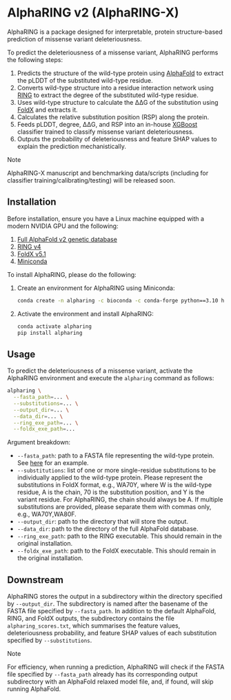 # AlphaRING v2 (AlphaRING-X)

AlphaRING is a package designed for interpretable, protein structure-based prediction of missense variant deleteriousness.

To predict the deleteriousness of a missense variant, AlphaRING performs the following steps:

1. Predicts the structure of the wild-type protein using [AlphaFold](https://github.com/google-deepmind/alphafold) to extract the pLDDT of the substituted wild-type residue.
2. Converts wild-type structure into a residue interaction network using [RING](https://ring.biocomputingup.it/) to extract the degree of the substituted wild-type residue.
3. Uses wild-type structure to calculate the ΔΔG of the substitution using [FoldX](https://foldxsuite.crg.eu/) and extracts it.
4. Calculates the relative substitution position (RSP) along the protein.
5. Feeds pLDDT, degree, ΔΔG, and RSP into an in-house [XGBoost](https://github.com/dmlc/xgboost) classifier trained to classify missense variant deleteriousness.
6. Outputs the probability of deleteriousness and feature SHAP values to explain the prediction mechanistically.

> [!NOTE]
> AlphaRING-X manuscript and benchmarking data/scripts (including for classifier training/calibrating/testing) will be released soon.

## Installation

Before installation, ensure you have a Linux machine equipped with a modern NVIDIA GPU and the following:

1. [Full AlphaFold v2 genetic database](https://github.com/google-deepmind/alphafold?tab=readme-ov-file#genetic-databases)
2. [RING v4](https://biocomputingup.it/services/download/)
3. [FoldX v5.1](https://foldxsuite.crg.eu/academic-license-info)
4. [Miniconda](https://www.anaconda.com/docs/getting-started/miniconda/main)

To install AlphaRING, please do the following:

1. Create an environment for AlphaRING using Miniconda:

   ```bash
   conda create -n alpharing -c bioconda -c conda-forge python==3.10 hmmer kalign2 pdbfixer hhsuite==3.3.0 openmm==8.0.0
   ```

2. Activate the environment and install AlphaRING:

   ```bash
   conda activate alpharing
   pip install alpharing
   ```

## Usage

To predict the deleteriousness of a missense variant, activate the AlphaRING environment and execute the `alpharing` command as follows:

```bash
alpharing \
  --fasta_path=... \
  --substitutions=... \
  --output_dir=... \
  --data_dir=... \
  --ring_exe_path=... \
  --foldx_exe_path=...
```

Argument breakdown:

- `--fasta_path`: path to a FASTA file representing the wild-type protein. See [here](https://github.com/loggy01/alpharing/tree/main/tests/test_data/input/protein.fa) for an example.
- `--substitutions`: list of one or more single-residue substitutions to be individually applied to the wild-type protein. Please represent the substitutions in FoldX format, e.g., WA70Y, where W is the wild-type residue, A is the chain, 70 is the substitution position, and Y is the variant residue. For AlphaRING, the chain should always be A. If multiple substitutions are provided, please separate them with commas only, e.g., WA70Y,WA80F.
- `--output_dir`: path to the directory that will store the output. 
- `--data_dir`: path to the directory of the full AlphaFold database.
- `--ring_exe_path`: path to the RING executable. This should remain in the original installation.
- `--foldx_exe_path`: path to the FoldX executable. This should remain in the original installation.

## Downstream

AlphaRING stores the output in a subdirectory within the directory specified by `--output_dir`. The subdirectory is named after the basename of the FASTA file specified by `--fasta_path`. In addition to the default AlphaFold, RING, and FoldX outputs, the subdirectory contains the file `alpharing_scores.txt`, which summarises the feature values, deleteriousness probability, and feature SHAP values of each substitution specified by `--substitutions`.

> [!NOTE]
> For efficiency, when running a prediction, AlphaRING will check if the FASTA file specified by `--fasta_path` already has its corresponding output subdirectory with an AlphaFold relaxed model file, and, if found, will skip running AlphaFold.
